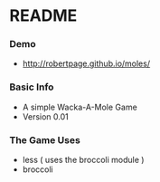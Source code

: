 # README #
### Demo ###

* http://robertpage.github.io/moles/

### Basic Info ###

* A simple Wacka-A-Mole Game
* Version 0.01

### The Game Uses ###
* less ( uses the broccoli module )
* broccoli


